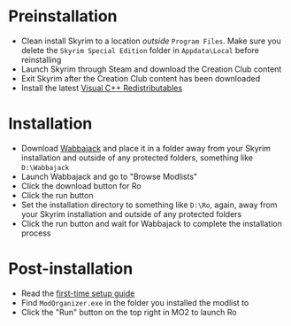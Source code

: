 # Preinstallation

- Clean install Skyrim to a location _outside_ `Program Files`. Make sure you delete the `Skyrim Special Edition` folder in `Appdata\Local` before reinstalling
- Launch Skyrim through Steam and download the Creation Club content
- Exit Skyrim after the Creation Club content has been downloaded
- Install the latest [Visual C++ Redistributables](https://learn.microsoft.com/en-us/cpp/windows/latest-supported-vc-redist?view=msvc-170#visual-studio-2015-2017-2019-and-2022)

# Installation

- Download [Wabbajack](https://www.wabbajack.org/) and place it in a folder away from your Skyrim installation and outside of any protected folders, something like `D:\Wabbajack`
- Launch Wabbajack and go to "Browse Modlists"
- Click the download button for Ro
- Click the run button
- Set the installation directory to something like `D:\Ro`, again, away from your Skyrim installation and outside of any protected folders
- Click the run button and wait for Wabbajack to complete the installation process

# Post-installation

- Read the [first-time setup guide](https://github.com/ThirdEyeSqueegee/Ro/blob/main/SETUP.md)
- Find `ModOrganizer.exe` in the folder you installed the modlist to
- Click the "Run" button on the top right in MO2 to launch Ro
